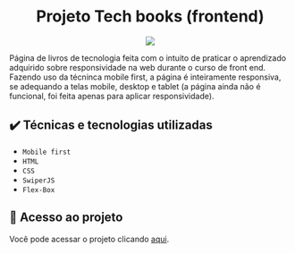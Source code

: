 <h1 align="center"> Projeto Tech books (frontend) </h1>
<p align="center">
<img loading="lazy" src="http://img.shields.io/static/v1?label=STATUS&message=EM%20ANDAMENTO&color=GREEN&style=for-the-badge"/>
</p>
Página de livros de tecnologia feita com o intuito de praticar o aprendizado adquirido sobre responsividade na web durante o curso de front end. Fazendo uso da técninca mobile first, a página é inteiramente responsiva, se adequando a telas mobile, desktop e tablet (a página ainda não é funcional, foi feita apenas para aplicar responsividade). 



<h2> ✔️ Técnicas e tecnologias utilizadas </h2>

- ``Mobile first``
- ``HTML``
- ``CSS``
- ``SwiperJS``
-  ``Flex-Box``

## 📁 Acesso ao projeto
Você pode acessar o projeto clicando [aqui](https://projeto-techbooks.vercel.app/).
